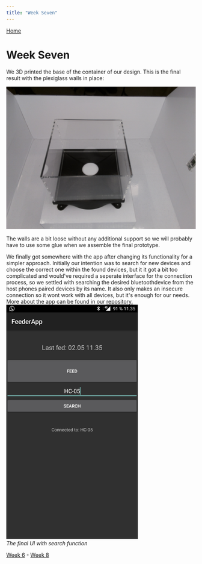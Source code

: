 ```yaml
---
title: "Week Seven"
---
```


[Home](https://kpalok.github.io/Digifab/)

# Week Seven

We 3D printed the base of the container of our design. This is the final result with the plexiglass walls in place:

![Image missing](https://github.com/kpalok/Digifab/blob/gh-pages/Images/ContainerProtoBooth.jpg?raw=true)

The walls are a bit loose without any additional support so we will probably have to use some glue when we assemble the final prototype.

We finally got somewhere with the app after changing its functionality for a simpler approach. Initially our intention was to search for new devices and choose the correct one within the found devices, but it it got a bit too complicated and would've required a seperate interface for the connection process, so we settled with searching the desired bluetoothdevice from the host phones paired devices by its name. It also only makes an insecure connection so it wont work with all devices, but it's enough for our needs. More about the app can be found in our [repository.](https://github.com/kpalok/Digifab/tree/master/FeederApp)
<img src="https://raw.githubusercontent.com/kpalok/Digifab/gh-pages/Images/Screenshot_20180502-113553.jpg" width="350">                   
*The final UI with search function*

[Week 6](https://kpalok.github.io/Digifab/2018/04/16/weekly-report.html) - [Week 8](https://kpalok.github.io/Digifab/2018/05/02/weekly-report.html)
